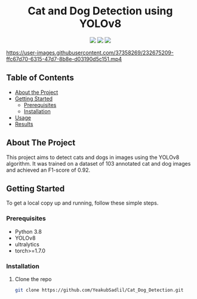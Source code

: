<h1 align="center">Cat and Dog Detection using YOLOv8</h1>

<p align="center">
  <img src="https://img.shields.io/badge/made%20by-YeakubSadlil-blue.svg" >
  <img src="https://img.shields.io/badge/YOLOv8-orange.svg">
  <img src="https://img.shields.io/badge/python-3.8-blue.svg">
</p>


https://user-images.githubusercontent.com/37358269/232675209-ffc67d70-6315-47d7-8b8e-d03190d5c151.mp4


## Table of Contents
* [About the Project](#about-the-project)
* [Getting Started](#getting-started)
  * [Prerequisites](#prerequisites)
  * [Installation](#installation)
* [Usage](#usage)
* [Results](#results)

## About The Project
This project aims to detect cats and dogs in images using the YOLOv8 algorithm. It was trained on a dataset of 103 annotated cat and dog images and achieved an F1-score of 0.92.

## Getting Started
To get a local copy up and running, follow these simple steps.

### Prerequisites
* Python 3.8
* YOLOv8
* ultralytics
* torch>=1.7.0
### Installation
1. Clone the repo
   ```sh
   git clone https://github.com/YeakubSadlil/Cat_Dog_Detection.git 
